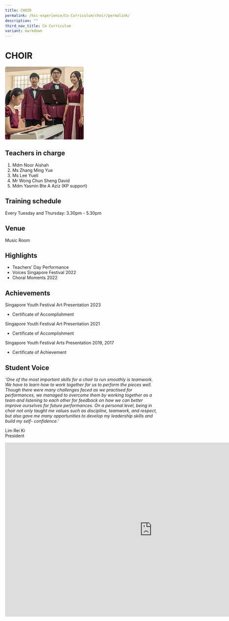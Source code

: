 ```yaml
---
title: CHOIR
permalink: /hsc-experience/Co-Curriculum/choir/permalink/
description: ""
third_nav_title: Co Curriculum
variant: markdown
---
```

CHOIR
=====

![](/images/CCA/Choir.png)

Teachers in charge
------------------

1.  Mdm Noor Aishah
2.  Ms Zhang Ming Yue
3.  Ms Lee Yueli 
4.  Mr Wong Chun Sheng David
5.  Mdm Yasmin Bte A Aziz (KP support)

Training schedule
-----------------

Every Tuesday and Thursday: 3.30pm - 5.30pm

Venue
-----

Music Room

Highlights
----------

*   Teachers’ Day Performance
*   Voices Singapore Festival 2022
*   Choral Moments 2022

Achievements
------------
Singapore Youth Festival Art Presentation 2023
*   Certificate of Accomplishment

Singapore Youth Festival Art Presentation 2021
*   Certificate of Accomplishment

Singapore Youth Festival Arts Presentation  2019, 2017
*   Certificate of Achievement



Student Voice
-------------

_‘One of the most important skills for a choir to run smoothly is teamwork. We have to learn how to work together for us to perform the pieces well. Though there were many challenges faced as we practised for performances, we managed to overcome them by working together as a team and listening to each other for feedback on how we can better improve ourselves for future performances. On a personal level, being in choir not only taught me values such as discipline, teamwork, and respect, but also gave me many opportunities to develop my leadership skills and build my self- confidence.’_  
  
Lim Rei Ki  
President

<iframe allowfullscreen="true" height="569" width="960" frameborder="0" src="https://docs.google.com/presentation/d/e/2PACX-1vQe0Z8DPA6D1y3hXbq5LKAjsFo8IF5noUo9pNXRcMqndddwcY9SxUbXxCJqJ2x5ncF3L9T2BiQXlPQS/embed?start=false&amp;loop=false&amp;delayms=3000"></iframe>